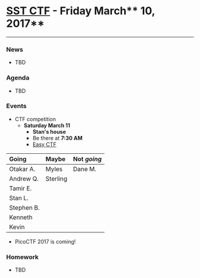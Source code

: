 # [**SST CTF**](http://sstctf.org) - Friday March** 10, 2017**

---

### News

* TBD

### Agenda

* TBD

### Events

* CTF competition
  * **Saturday March 11**
    * **Stan's house**
    * Be there at **7:30 AM**
    * [Easy CTF](https://www.easyctf.com)

| Going | Maybe | Not _**going**_ |
| :--- | :--- | :--- |
| Otakar A. | Myles | Dane M. |
| Andrew Q. | Sterling |  |
| Tamir E. |  |  |
| Stan L. |  |  |
| Stephen B. |  |  |
| Kenneth |  |  |
| Kevin |  |  |

* PicoCTF 2017 is coming!

### Homework

* TBD



